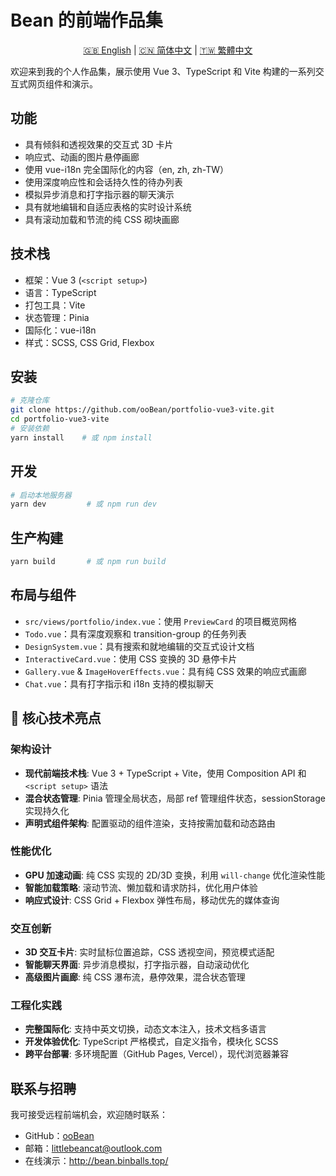# Bean 的前端作品集

<p align="center">
  <a href="./README.md">🇬🇧 English</a> |
  <a href="./README.zh-CN.md">🇨🇳 简体中文</a> |
  <a href="./README.zh-TW.md">🇹🇼 繁體中文</a>
</p>

欢迎来到我的个人作品集，展示使用 Vue 3、TypeScript 和 Vite 构建的一系列交互式网页组件和演示。

## 功能
- 具有倾斜和透视效果的交互式 3D 卡片
- 响应式、动画的图片悬停画廊
- 使用 vue-i18n 完全国际化的内容（en, zh, zh-TW）
- 使用深度响应性和会话持久性的待办列表
- 模拟异步消息和打字指示器的聊天演示
- 具有就地编辑和自适应表格的实时设计系统
- 具有滚动加载和节流的纯 CSS 砌块画廊

## 技术栈
- 框架：Vue 3 (`<script setup>`)
- 语言：TypeScript
- 打包工具：Vite
- 状态管理：Pinia
- 国际化：vue-i18n
- 样式：SCSS, CSS Grid, Flexbox

## 安装
```bash
# 克隆仓库
git clone https://github.com/ooBean/portfolio-vue3-vite.git
cd portfolio-vue3-vite
# 安装依赖
yarn install    # 或 npm install
```

## 开发
```bash
# 启动本地服务器
yarn dev         # 或 npm run dev
```

## 生产构建
```bash
yarn build       # 或 npm run build
```

## 布局与组件
- `src/views/portfolio/index.vue`：使用 `PreviewCard` 的项目概览网格
- `Todo.vue`：具有深度观察和 transition-group 的任务列表
- `DesignSystem.vue`：具有搜索和就地编辑的交互式设计文档
- `InteractiveCard.vue`：使用 CSS 变换的 3D 悬停卡片
- `Gallery.vue` & `ImageHoverEffects.vue`：具有纯 CSS 效果的响应式画廊
- `Chat.vue`：具有打字指示和 i18n 支持的模拟聊天

## 🚀 核心技术亮点

### 架构设计
- **现代前端技术栈**: Vue 3 + TypeScript + Vite，使用 Composition API 和 `<script setup>` 语法
- **混合状态管理**: Pinia 管理全局状态，局部 ref 管理组件状态，sessionStorage 实现持久化
- **声明式组件架构**: 配置驱动的组件渲染，支持按需加载和动态路由

### 性能优化
- **GPU 加速动画**: 纯 CSS 实现的 2D/3D 变换，利用 `will-change` 优化渲染性能
- **智能加载策略**: 滚动节流、懒加载和请求防抖，优化用户体验
- **响应式设计**: CSS Grid + Flexbox 弹性布局，移动优先的媒体查询

### 交互创新
- **3D 交互卡片**: 实时鼠标位置追踪，CSS 透视空间，预览模式适配
- **智能聊天界面**: 异步消息模拟，打字指示器，自动滚动优化
- **高级图片画廊**: 纯 CSS 瀑布流，悬停效果，混合状态管理

### 工程化实践
- **完整国际化**: 支持中英文切换，动态文本注入，技术文档多语言
- **开发体验优化**: TypeScript 严格模式，自定义指令，模块化 SCSS
- **跨平台部署**: 多环境配置（GitHub Pages, Vercel），现代浏览器兼容

## 联系与招聘
我可接受远程前端机会，欢迎随时联系：
- GitHub：[ooBean](https://github.com/ooBean)
- 邮箱：littlebeancat@outlook.com
 - 在线演示：http://bean.binballs.top/
